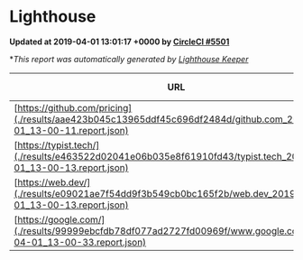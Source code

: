 
# Lighthouse

**Updated at 2019-04-01 13:01:17 +0000 by [CircleCI #5501](https://circleci.com/gh/ItinerisLtd/lighthouse-keeper-example/5501)**

**This report was automatically generated by [Lighthouse Keeper](https://github.com/itinerisltd/lighthouse-keeper)*

| URL | Performance | Accessibility | Best Practices | SEO | PWA | Updated At |
| --- | --- | --- | --- | --- | --- | --- |
| [https://github.com/pricing](./results/aae423b045c13965ddf45c696df2484d/github.com_2019-04-01_13-00-11.report.json) | 0.87 | 0.89 | 0.93 | 0.9 | 0.58 | 2019-04-01T13:00:11.006Z |
| [https://typist.tech/](./results/e463522d02041e06b035e8f61910fd43/typist.tech_2019-04-01_13-00-13.report.json) | 1 |  |  |  |  | 2019-04-01T13:00:13.515Z |
| [https://web.dev/](./results/e09021ae7f54dd9f3b549cb0bc165f2b/web.dev_2019-04-01_13-00-13.report.json) | 0.96 | 0.93 | 1 | 0.96 | 1 | 2019-04-01T13:00:13.168Z |
| [https://google.com/](./results/99999ebcfdb78df077ad2727fd00969f/www.google.com_2019-04-01_13-00-33.report.json) | 0.94 | 0.71 | 0.93 | 0.82 | 0.58 | 2019-04-01T13:00:33.478Z |
